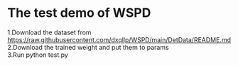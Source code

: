 # The test demo of WSPD 
1.Download the dataset from https://raw.githubusercontent.com/dxqllp/WSPD/main/DetData/README.md  
2.Download the trained weight and put them to params  
3.Run python test.py  
